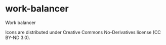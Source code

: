work-balancer
=============

Work balancer

Icons are distributed under Creative Commons No-Derivatives license (CC BY-ND 3.0).
